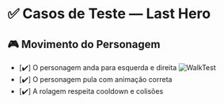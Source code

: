 # ✅ Casos de Teste — Last Hero

## 🎮 Movimento do Personagem
- [✔️] O personagem anda para esquerda e direita
![WalkTest](https://github.com/user-attachments/assets/25ca3d95-174a-47d9-8d94-41248954a1cb)
- [✔️] O personagem pula com animação correta
- [✔️] A rolagem respeita cooldown e colisões
